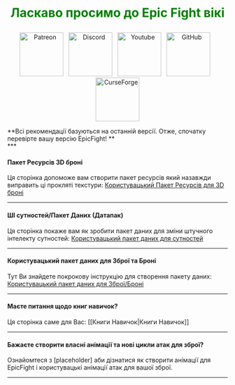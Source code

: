 <!-- Do not edit this! -->
# <p style="text-align: center;"><span style="color:green;">**Ласкаво просимо до Epic Fight вікі**</span></p>


<p style="text-align: center;"><a title="Patreon" href="https://www.patreon.com/bePatron?u=53051224" target="_blank" rel="noopener noreferrer"><img src="https://github.com/Yesssssman/epicfightmod/assets/77132244/7c517b51-581a-48dc-9130-aaad326dbcb4" alt="Patreon" width="100" height="100" /></a>&nbsp; &nbsp;<a title="Discord" href="https://discord.com/invite/NbAJwj8RHg" target="_blank" rel="noopener noreferrer"><img src="https://github.com/Yesssssman/epicfightmod/assets/77132244/f3358cb9-f3cd-46e7-9ed0-a90bc2b1b188" alt="Discord" width="100" height="100" /></a>&nbsp; &nbsp;<a title="YouTube" href="https://www.youtube.com/@yesman4100" target="_blank" rel="noopener noreferrer"><img src="https://github.com/Yesssssman/epicfightmod/assets/77132244/3f2de855-e926-4eb9-a20c-4c6f44828250" alt="Youtube" width="100" height="100" /></a>&nbsp; &nbsp;<a title="GitHub - Wiki" href="https://github.com/Yesssssman/epicfightmod/" target="_blank" rel="noopener noreferrer"><img src="https://github.com/Yesssssman/epicfightmod/assets/77132244/23220c47-c1e5-4e2b-82aa-876a86d7ed1a" alt="GitHub" width="100" height="100" /></a>&nbsp; &nbsp;<a title="CurseForge" href="https://www.curseforge.com/minecraft/mc-mods/epic-fight-mod" target="_blank" rel="noopener noreferrer"><img src="https://github.com/Yesssssman/epicfightmod/assets/77132244/3fcda922-a1d2-475a-ba30-d8f5cd88ff3e" alt="CurseForge" width="100" height="100" /></a></p>
**Всі рекомендації базуються на останній версії. Отже, спочатку перевірте вашу версію EpicFight! ** <br>
***

#### Пакет Ресурсів 3D броні

Ця сторінка допоможе вам створити пакет ресурсів який назавжди виправить ці прокляті текстури: [Користувацький Пакет Ресурсів для 3D броні](armor/3Darmor_page1.uk.md)

***

#### ШІ сутностей/Пакет Даних (Датапак)

Ця сторінка покаже вам як зробити пакет даних для зміни штучного інтелекту сутностей: [Користувацький пакет даних для сутностей](Guides/page1.uk.md)
***

#### Користувацький пакет даних для Зброї та Броні

Тут Ви знайдете покрокову інструкцію для створення пакету даних: [Користувацький пакет даних для Зброї/Броні](Guides/page2)

***

#### Маєте питання щодо книг навичок?

Ця сторінка саме для Вас: [[Книги Навичок|Книги Навичок]]

***

#### Бажаєте створити власні анімації та нові цикли атак для зброї?

Ознайомтеся з [placeholder] аби дізнатися як створити анімації для EpicFight і користувацькі анімації атак для вашої зброї.

***

